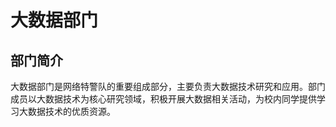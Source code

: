 # 大数据部门

## 部门简介

大数据部门是网络特警队的重要组成部分，主要负责大数据技术研究和应用。部门成员以大数据技术为核心研究领域，积极开展大数据相关活动，为校内同学提供学习大数据技术的优质资源。


